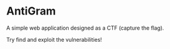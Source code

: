 # AntiGram
A simple web application designed as a CTF (capture the flag).

Try find and exploit the vulnerabilities!
